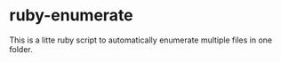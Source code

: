 # ruby-enumerate
This is a litte ruby script to automatically enumerate multiple files in one folder.


